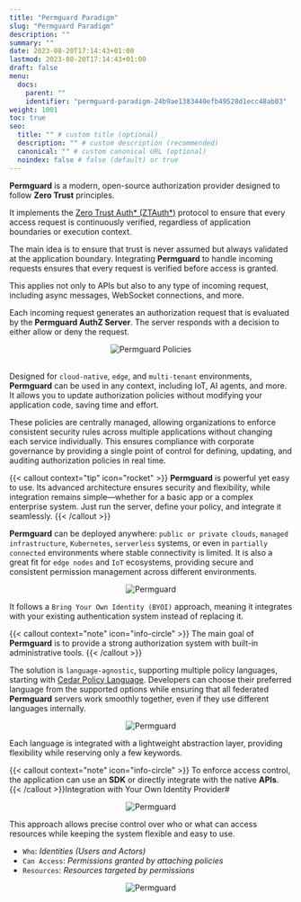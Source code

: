 ```yaml
---
title: "Permguard Paradigm"
slug: "Permguard Paradigm"
description: ""
summary: ""
date: 2023-08-20T17:14:43+01:00
lastmod: 2023-08-20T17:14:43+01:00
draft: false
menu:
  docs:
    parent: ""
    identifier: "permguard-paradigm-24b9ae1383440efb49528d1ecc48ab03"
weight: 1001
toc: true
seo:
  title: "" # custom title (optional)
  description: "" # custom description (recommended)
  canonical: "" # custom canonical URL (optional)
  noindex: false # false (default) or true
---
```

**Permguard** is a modern, open-source authorization provider designed to follow **Zero Trust** principles.

It implements the [Zero Trust Auth\* (ZTAuth\*)](https://github.com/ztauthstar) protocol to ensure that every access request is continuously verified, regardless of application boundaries or execution context.

The main idea is to ensure that trust is never assumed but always validated at the application boundary. Integrating **Permguard** to handle incoming requests ensures that every request is verified before access is granted.

This applies not only to APIs but also to any type of incoming request, including async messages, WebSocket connections, and more.

Each incoming request generates an authorization request that is evaluated by the **Permguard AuthZ Server**. The server responds with a decision to either allow or deny the request.

<div style="text-align: center">
  <img alt="Permguard Policies" src="/images/diagrams/d1.webp"/>
</div>
</br>

Designed for `cloud-native`, `edge`, and `multi-tenant` environments, **Permguard** can be used in any context, including IoT, AI agents, and more. It allows you to update authorization policies without modifying your application code, saving time and effort.

These policies are centrally managed, allowing organizations to enforce consistent security rules across multiple applications without changing each service individually. This ensures compliance with corporate governance by providing a single point of control for defining, updating, and auditing authorization policies in real time.

{{< callout context="tip" icon="rocket" >}}
**Permguard** is powerful yet easy to use. Its advanced architecture ensures security and flexibility, while integration remains simple—whether for a basic app or a complex enterprise system. Just run the server, define your policy, and integrate it seamlessly.
{{< /callout >}}

**Permguard** can be deployed anywhere: `public or private clouds`, `managed infrastructure`, `Kubernetes`, `serverless` systems, or even in `partially connected` environments where stable connectivity is limited. It is also a great fit for `edge nodes` and `IoT` ecosystems, providing secure and consistent permission management across different environments.

<div style="text-align: center">
  <img alt="Permguard" src="/images/diagrams/d13.webp"/>
</div>

It follows a `Bring Your Own Identity (BYOI)` approach, meaning it integrates with your existing authentication system instead of replacing it.

{{< callout context="note" icon="info-circle" >}}
The main goal of **Permguard** is to provide a strong authorization system with built-in administrative tools.
{{< /callout >}}

The solution is `language-agnostic`, supporting multiple policy languages, starting with [Cedar Policy Language](https://www.cedarpolicy.com/en).
Developers can choose their preferred language from the supported options while ensuring that all federated **Permguard** servers work smoothly together, even if they use different languages internally.

<div style="text-align: center">
  <img alt="Permguard" src="/images/diagrams/d18.webp"/>
</div>

Each language is integrated with a lightweight abstraction layer, providing flexibility while reserving only a few keywords.

{{< callout context="note" icon="info-circle" >}}
To enforce access control, the application can use an **SDK** or directly integrate with the native **APIs**.
{{< /callout >}}Integration with Your Own Identity Provider#

<div style="text-align: center">
  <img alt="Permguard" src="/images/diagrams/d19.webp"/>
</div>

This approach allows precise control over who or what can access resources while keeping the system flexible and easy to use.

- `Who`: *Identities (Users and Actors)*
- `Can Access`: *Permissions granted by attaching policies*
- `Resources`: *Resources targeted by permissions*

<div style="text-align: center">
  <img alt="Permguard" src="/images/diagrams/d14.webp"/>
</div>
